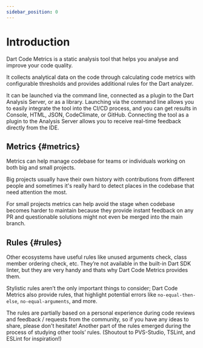 ```yaml
---
sidebar_position: 0
---
```


# Introduction

Dart Code Metrics is a static analysis tool that helps you analyse and improve your code quality.

It collects analytical data on the code through calculating code metrics with configurable thresholds and provides additional rules for the Dart analyzer.

It can be launched via the command line, connected as a plugin to the Dart Analysis Server, or as a library. Launching via the command line allows you to easily integrate the tool into the CI/CD process, and you can get results in Сonsole, HTML, JSON, CodeClimate, or GitHub. Connecting the tool as a plugin to the Analysis Server allows you to receive real-time feedback directly from the IDE.

## Metrics {#metrics}

Metrics can help manage codebase for teams or individuals working on both big and small projects.

Big projects usually have their own history with contributions from different people and sometimes it's really hard to detect places in the codebase that need attention the most.

For small projects metrics can help avoid the stage when codebase becomes harder to maintain because they provide instant feedback on any PR and questionable solutions might not even be merged into the main branch.

## Rules {#rules}

Other ecosystems have useful rules like unused arguments check, class member ordering check, etc. They’re not available in the built-in Dart SDK linter, but they are very handy and thats why Dart Code Metrics provides them.

Stylistic rules aren’t the only important things to consider; Dart Code Metrics also provide rules, that highlight potential errors like `no-equal-then-else`, `no-equal-arguments`, and more.

The rules are partially based on a personal experience during code reviews and feedback / requests from the community, so if you have any ideas to share, please don't hesitate! Another part of the rules emerged during the process of studying other tools’ rules. (Shoutout to PVS-Studio, TSLint, and ESLint for inspiration!)
